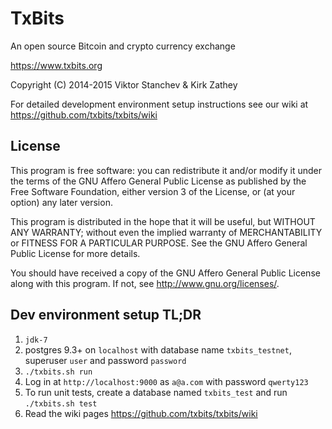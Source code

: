 # TxBits

An open source Bitcoin and crypto currency exchange

https://www.txbits.org

Copyright (C) 2014-2015  Viktor Stanchev & Kirk Zathey

For detailed development environment setup instructions see our wiki at https://github.com/txbits/txbits/wiki

## License

This program is free software: you can redistribute it and/or modify
it under the terms of the GNU Affero General Public License as published by
the Free Software Foundation, either version 3 of the License, or
(at your option) any later version.

This program is distributed in the hope that it will be useful,
but WITHOUT ANY WARRANTY; without even the implied warranty of
MERCHANTABILITY or FITNESS FOR A PARTICULAR PURPOSE.  See the
GNU Affero General Public License for more details.

You should have received a copy of the GNU Affero General Public License
along with this program.  If not, see <http://www.gnu.org/licenses/>.

## Dev environment setup TL;DR

1. `jdk-7`
1. postgres 9.3+ on `localhost` with database name `txbits_testnet`, superuser `user` and password `password`
1. `./txbits.sh run`
1. Log in at `http://localhost:9000` as `a@a.com` with password `qwerty123`
1. To run unit tests, create a database named `txbits_test` and run `./txbits.sh test`
1. Read the wiki pages https://github.com/txbits/txbits/wiki

